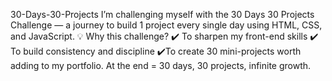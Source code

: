 30-Days-30-Projects
I’m challenging myself with the 30 Days 30 Projects Challenge — a journey to build 1 project every single day using HTML, CSS, and JavaScript. 💡 Why this challenge? ✔️ To sharpen my front-end skills ✔️ To build consistency and discipline ✔️To create 30 mini-projects worth adding to my portfolio. At the end = 30 days, 30 projects, infinite growth.
